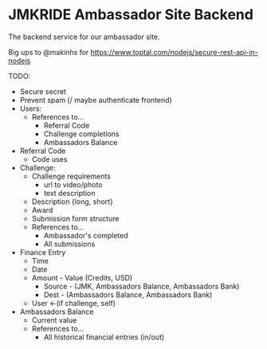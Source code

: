# JMKRIDE Ambassador Site Backend

The backend service for our ambassador site.

Big ups to @makinhs for https://www.toptal.com/nodejs/secure-rest-api-in-nodejs

TODO:
 * Secure secret
 * Prevent spam (/ maybe authenticate frontend)
 * Users:
    * References to...
      * Referral Code 
      * Challenge completions
      * Ambassadors Balance
 * Referral Code
    * Code uses
 * Challenge:
    * Challenge requirements
      * url to video/photo
      * text description
    * Description {long, short}
    * Award
    * Submission form structure
    * References to...
      * Ambassador's completed
      * All submissions
 * Finance Entry
    * Time
    * Date
    * Amount - Value (Credits, USD)
      * Source - (JMK, Ambassadors Balance, Ambassadors Bank)
      * Dest - (Ambassadors Balance, Ambassadors Bank)
    * User <-(if challenge, self)
 * Ambassadors Balance
    * Current value
    * References to...
      * All historical financial entries (in/out)


